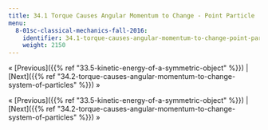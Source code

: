 ```yaml
---
title: 34.1 Torque Causes Angular Momentum to Change - Point Particle
menu:
  8-01sc-classical-mechanics-fall-2016:
    identifier: 34.1-torque-causes-angular-momentum-to-change-point-particle
    weight: 2150
---
```

« [Previous]({{% ref "33.5-kinetic-energy-of-a-symmetric-object" %}}) | [Next]({{% ref "34.2-torque-causes-angular-momentum-to-change-system-of-particles" %}}) »

« [Previous]({{% ref "33.5-kinetic-energy-of-a-symmetric-object" %}}) | [Next]({{% ref "34.2-torque-causes-angular-momentum-to-change-system-of-particles" %}}) »
